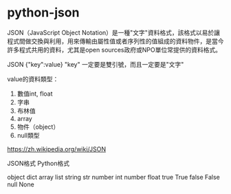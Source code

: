 # python-json

JSON（JavaScript Object Notation）是一種"文字"資料格式，該格式以易於讓程式間做交換與利用，用來傳輸由屬性值或者序列性的值組成的資料物件，是當今許多程式共用的資料，尤其是open sources政府或NPO單位常提供的資料格式。

JSON {"key":value}
"key" 一定要是雙引號，而且一定要是"文字"

value的資料類型：

1. 數值int, float
2. 字串
3. 布林值
4. array
5. 物件（object）
6. null類型

https://zh.wikipedia.org/wiki/JSON

JSON格式      Python格式
   
object         dict
array          list
string         str
number         int
number         float
true           True
false          False
null           None

